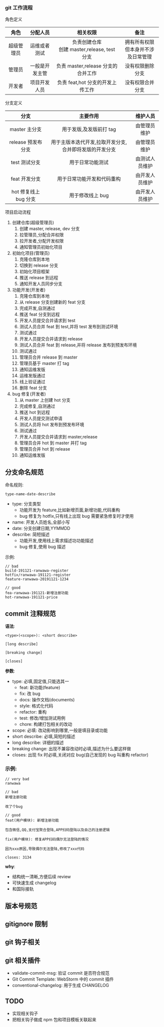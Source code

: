 ### git 工作流程

角色定义

|    角色    |    分配人员    |                    相关权限                    |                  备注                  |
| :--------: | :------------: | :--------------------------------------------: | :------------------------------------: |
| 超级管理员 |  运维或者测试  | 负责创建仓库<br>创建 master,release, test 分支 | 拥有所有权限<br>但本身并不涉及日常管理 |
|   管理员   | 一般是开发主管 |       负责 master,release 分支的合并工作       |            没有权限删除分支            |
|   开发者   |  项目开发人员  |        负责 feat,hot 分支的开发上传工作        |            没有权限合并分支            |

分支定义

|         分支          |                        主要作用                        |    维护人员    |
| :-------------------: | :----------------------------------------------------: | :------------: |
|     master 主分支     |                用于发版,及发版前打 tag                 |  由管理员维护  |
|  release 预发布分支   | 用于主版本迭代开发,拉取开发分支,合并即将发版的开发分支 |  由管理员维护  |
|     test 测试分支     |                    用于日常功能测试                    | 由测试人员维护 |
|     feat 开发分支     |               用于日常功能开发和代码重构               | 由开发人员维护 |
| hot 修复线上 bug 分支 |                    用于修改线上 bug                    | 由开发人员维护 |

项目启动流程

1. 创建仓库(超级管理员)
   1. 创建 master, release, dev 分支
   2. 拉管理员,分配合并权限
   3. 拉开发者,分配开发权限
   4. 通知管理员初始化项目
2. 初始化项目(管理员)
   1. 克隆仓库到本地
   2. 切换到 release 分支
   3. 初始化项目框架
   4. 推送 release 到远程
   5. 通知开发人员同步分支
3. 功能开发(开发者)
   1. 克隆仓库到本地
   2. 从 release 分支创建新的 feat 分支
   3. 完成开发,自测通过
   4. 推送 feat 分支到远程
   5. 开发人员提交合并请求到 test
   6. 测试人员合并 feat 到 test,并将 test 发布到测试环境
   7. 测试通过
   8. 开发人员提交合并请求到 release
   9. 测试人员合并 feat 到 release,并将 release 发布到预发布环境
   10. 测试通过
   11. 管理员合并 release 到 master
   12. 管理员基于 master 打 tag
   13. 通知运维发版
   14. 运维发版通过
   15. 线上验证通过
   16. 删除 feat 分支
4. bug 修复(开发者)
   1. 从 master 上创建 hot 分支
   2. 完成修复,自测通过
   3. 推送 hot 到远程
   4. 开发人员提交测试申请
   5. 测试人员将 hot 发布到预发布环境
   6. 测试通过
   7. 开发人员提交合并请求到 master,release
   8. 管理员合并 hot 到 master 并打 tag
   9. 管理员合并 hot 到 release
   10. 通知运维发版

## 分支命名规范

命名规则:

```
type-name-date-describe
```

- type: 分支类型
  - 功能开发为 feature,比如新增页面,新增功能,代码重构
  - bug 修复为 hotfix,只有线上出现 bug 需要紧急修复时才使用
- name: 开发人员姓名,全部小写
- date: 分支创建日期,YYMMDD
- describe: 简短描述
  - 功能开发,使用线上需求描述功功能描述
  - bug 修复,使用 bug 描述

示例:

```
// bad
build-191121-ranwawa-register
hotfix/ranwawa-191121-register
feature-ranwawa-20191121-1234

// good
fea-ranwawa-191121-新增注册功能
hot-ranwawa-191121-price
```

## commit 注释规范

**语法**:

```
<type>(<scope>): <short describe>

[long describe]

[breaking change]

[closes]
```

**参数**:

- type: 必填,固定值,只能选其一
  - feat: 新功能(feature)
  - fix: 改 bug
  - docs: 操作文档(documents)
  - style: 格式化代码
  - refactor: 重构
  - test: 修改/增加测试用例
  - chore: 构建打包相关的改动
- scope: 必填: 改动影响到哪里,一般是填目录或功能
- short describe: 必填,简短的描述
- long describe: 详细的描述
- breaking change: 出现不兼容改动时必填,描述为什么要这样做
- closes: 出现 fix 时必填,关闭对应 bug(自己发现的 bug 叫重构 refactor)

### 示例:

```
// very bad
ranwawa

// bad
新增注册功能

改了个bug

// good
feat(用户模块): 新增注册功能

包含微信,QQ,支付宝聚合登陆,APP扫码登陆以及自己的注册逻辑

fix(用户模块): 修复APP扫码偶尔无法登陆的情况

因为xxx原因,导致偶尔无法登陆,修改了xxx代码

closes: 3134
```

**why**:

- 结构统一清晰,方便后续 review
- 可快速生成 changelog
- 和国际接轨

## 版本号规范

## gitignore 限制

## git 钩子相关

## git 相关插件

- validate-commit-msg: 验证 commit 是否符合规范
- Git Commit Template: WebStorm 中的 commit 插件
- conventional-changelog: 用于生成 CHANGELOG

## TODO

- 实现相关钩子
- 把相关钩子做成 npm 包和项目模板关联起来
